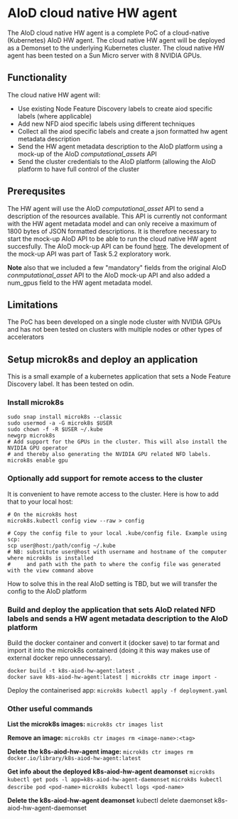 # AIoD cloud native HW agent
The AIoD cloud native HW agent is a complete PoC of a cloud-native (Kubernetes) AIoD HW agent. The cloud native HW agent will be deployed as a Demonset to the underlying Kubernetes cluster. The cloud native HW agent has been tested on a Sun Micro server with 8 NVIDIA GPUs.

## Functionality
The cloud native HW agent will:

- Use existing Node Feature Discovery labels to create aiod specific labels (where applicable)
- Add new NFD aiod specific labels using different techniques
- Collect all the aiod specific labels and create a json formatted hw agent metadata description
- Send the HW agent metadata description to the AIoD platform using a mock-up of the AIoD *computational_assets* API
- Send the cluster credentials to the AIoD platform (allowing the AIoD platform to have full control of the cluster

## Prerequsites
The HW agent will use the AIoD *computational_asset* API to send a description of the resources available. This API is currently not conformant with the HW agent metadata model and can only receive a maximum of 1800 bytes of JSON formatted descriptions. It is therefore necessary to start the mock-up AIoD API to be able to run the cloud native HW agent succesfully. The AIoD mock-up API can be found [here](https://github.com/arne-munch-ellingsen/AIOD-hw-agent/tree/main/nfd/AIoD-API-mock). The development of the mock-up API was part of Task 5.2 exploratory work.

**Note** also that we included a few "mandatory" fields from the original AIoD *conmputational_asset* API to the AIoD mock-up API and also added a num_gpus field to the HW agent metadata model.

## Limitations
The PoC has been developed on a single node cluster with NVIDIA GPUs and has not been tested on clusters with multiple nodes or other types of accelerators

## Setup microk8s and deploy an application
This is a small example of a kubernetes application that sets a Node Feature Discovery label. It has been tested on odin.

### Install microk8s
```
sudo snap install microk8s --classic
sudo usermod -a -G microk8s $USER
sudo chown -f -R $USER ~/.kube
newgrp microk8s
# Add support for the GPUs in the cluster. This will also install the NVIDIA GPU operator
# and thereby also generating the NVIDIA GPU related NFD labels.
microk8s enable gpu
```

### Optionally add support for remote access to the cluster
It is convenient to have remote access to the cluster. Here is how to add that to your local host:
```
# On the microk8s host
microk8s.kubectl config view --raw > config

# Copy the config file to your local .kube/config file. Example using scp:
scp user@host:/path/config ~/.kube
# NB: substitute user@host with username and hostname of the computer where microk8s is installed
#     and path with the path to where the config file was generated with the view command above
```
How to solve this in the real AIoD setting is TBD, but we will transfer the config to the AIoD platform

### Build and deploy the application that sets AIoD related NFD labels and sends a HW agent metadata description to the AIoD platform
Build the docker container and convert it (docker save) to tar format and import it into the microk8s containerd (doing it this way makes use of external docker repo unnecessary).
```
docker build -t k8s-aiod-hw-agent:latest .
docker save k8s-aiod-hw-agent:latest | microk8s ctr image import -
```

Deploy the containerised app:
`microk8s kubectl apply -f deployment.yaml`

### Other useful commands
**List the microk8s images:**
`microk8s ctr images list`

**Remove an image:**
`microk8s ctr images rm <image-name>:<tag>`

**Delete the k8s-aiod-hw-agent image:**
`microk8s ctr images rm docker.io/library/k8s-aiod-hw-agent:latest`

**Get info about the deployed k8s-aiod-hw-agent deamonset**
`microk8s kubectl get pods -l app=k8s-aiod-hw-agent-daemonset`
`microk8s kubectl describe pod <pod-name>`
`microk8s kubectl logs <pod-name>`

**Delete the k8s-aiod-hw-agent deamonset**
kubectl delete daemonset k8s-aiod-hw-agent-daemonset


